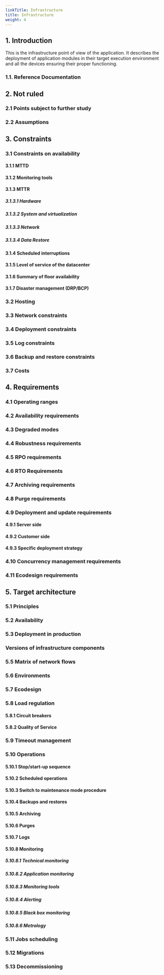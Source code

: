 ```yaml
---
linkTitle: Infrastructure
title: Infrastructure
weight: 4
---
```


## 1. Introduction

This is the infrastructure point of view of the application. It describes the deployment of application modules in their target execution environment and all
the devices ensuring their proper functioning.

### 1.1. Reference Documentation

## 2. Not ruled

### 2.1 Points subject to further study

### 2.2 Assumptions

## 3. Constraints

### 3.1 Constraints on availability

#### 3.1.1 MTTD

#### 3.1.2 Monitoring tools

#### 3.1.3 MTTR

##### 3.1.3.1 Hardware

##### 3.1.3.2 System and virtualization

##### 3.1.3.3 Network

##### 3.1.3.4 Data Restore

#### 3.1.4 Scheduled interruptions

#### 3.1.5 Level of service of the datacenter

#### 3.1.6 Summary of floor availability

#### 3.1.7 Disaster management (DRP/BCP)

### 3.2 Hosting

### 3.3 Network constraints

### 3.4 Deployment constraints

### 3.5 Log constraints

### 3.6 Backup and restore constraints

### 3.7 Costs

## 4. Requirements

### 4.1 Operating ranges

### 4.2 Availability requirements

### 4.3 Degraded modes

### 4.4 Robustness requirements

### 4.5 RPO requirements

### 4.6 RTO Requirements

### 4.7 Archiving requirements

### 4.8 Purge requirements

### 4.9 Deployment and update requirements

#### 4.9.1 Server side

#### 4.9.2 Customer side

#### 4.9.3 Specific deployment strategy

### 4.10 Concurrency management requirements

### 4.11 Ecodesign requirements

## 5. Target architecture

### 5.1 Principles

### 5.2 Availability

### 5.3 Deployment in production

### Versions of infrastructure components

### 5.5 Matrix of network flows

### 5.6 Environments

### 5.7 Ecodesign

### 5.8 Load regulation

#### 5.8.1 Circuit breakers

#### 5.8.2 Quality of Service

### 5.9 Timeout management

### 5.10 Operations

#### 5.10.1 Stop/start-up sequence

#### 5.10.2 Scheduled operations

#### 5.10.3 Switch to maintenance mode procedure

#### 5.10.4 Backups and restores

#### 5.10.5 Archiving

#### 5.10.6 Purges

#### 5.10.7 Logs

#### 5.10.8 Monitoring

##### 5.10.8.1 Technical monitoring

##### 5.10.8.2 Application monitoring

##### 5.10.8.3 Monitoring tools

##### 5.10.8.4 Alerting

##### 5.10.8.5 Black box monitoring

##### 5.10.8.6 Metrology

### 5.11 Jobs scheduling

### 5.12 Migrations

### 5.13 Decommissioning


